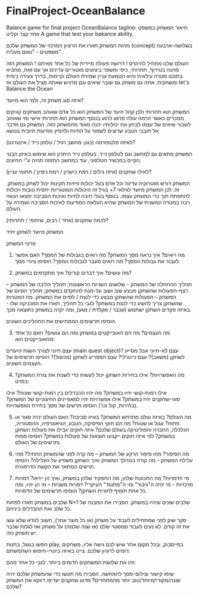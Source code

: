 # FinalProject-OceanBalance
Balance game for final project
OceanBalance
tagline: תיאור המשחק במשפט אחד קצר וקליט
A game that test your bakance ability.

מהות המשחק
תארו את הרעיון המרכזי של המשחק שלכם (concept) בשלושה-ארבעה משפטים - "נאום מעלית".

העולם שלנו מתחיל להיהרס !
דרושה פעולה מיידית של כל אחד מאיתנו !
המשחק הזה מהנה בטירוף, תחרותי, כיפי ומשפר ביצועים מוטוריים עדינים אך עם זאת, מחביא בתוכנו מטרה עילאית והיא הטמעת עניין שמירת העולם וקיימות, בדרך צעירה כיפית ומשחקית.
אתה גם משחק גם שובר שיאים וגם מרגיש שאתה מציל את העולם 
אז  let's Balance the Ocean

איזה סוג משחק זה, ולמי הוא מיועד?

המשחק הוא תחרותי ולכן קהל היעד של המשחק הוא כל אדם שאוהב משחקים קוויקים ממכרים כאשר הרמה עולה מרגע לרגע בנוסף המשחק הוא תחרותי אישי ומי שאוהב לשבור שיאים של עצמו לבחון את יכולותיו יהנה מאוד מהמשחק הזה.
המשחק גם מדבר אל חובבי הטבע שרוצים לשמור על החיות ולהפיץ מודעות חיובית בנושא

לאיזה פלטפורמה (כגון: מחשב רגיל / טלפון נייד / אינטרנט)?

המשחק מתאים גם למחשב וגם לטלפון נייד.
בטלפון נייד היתרון הוא שימוש באיזון הבנוי הקיים במכשיר הטלפוני, עוד במחשב התזוזה תהיה ע"י החיצים.

לאילו שחקנים (איזה גילים / רמת כישרון / רמת ניסיון / תחומי עניין)?

.המשחק דורש מוטרוקיה עדינה וכל אדם בעל יכולות פיזיות תקינות יכול לשחק במשחק זה. 
לכן המשחק מיועד לגילאי 7+ בגיל זה היכולות המוטוריות יחסית טובות ויכולות להתפתח תוך כדי המשחק עצמו.
בנוסף בעלי חיבה לחיות ואיכות הסביבה ימצאו הנאה רבה במטרה המשנית של המשחק שהיא העלאת המודעות לאיכות הסביבה ושמירה על העולם.

לכמה שחקנים (אחד / רבים, שיתופי / תחרותי)?

המשחק מיועד לשחקן יחיד

פרטי המשחק
1. מה רואים?
איך נראה מסך המשחק?
מה רואים בגבולות של המסך?
האם אפשר לעבור את גבולות המסך?
מה רואים מעבר לגבולות המסך?
הוסיפו ציורי מסך.

2. מה עושים?
איך דברים קורים? איך מתקדמים במשחק?

תהליך ההתחלה של המשחק - שלושים השניות הראשונות;
תהליך הליבה של המשחק – רצף-הפעולות שהשחקן מבצע שוב ושוב על-מנת להתקדם במשחק;
תהליך הסיום של המשחק – הפעולות שהשחקן מבצע כדי לנצח / לסיים את המשחק.
מה המטרות שהשחקן צריך להשיג כדי לנצח במשחק?
לגבי כל תהליך, תארו את המכניקה שלו - באיזה פקדים השחקן ישתמש (עכבר / מקלדת / מגע), ומה יקרה במשחק כתוצאה מכך.

הוסיפו תרשימים הממחישים את התהליכים השונים.

3. מה העצמים?
מה הם האובייקטים במשחק ומה הם עושים? האם כל אחד מהאובייקטים הוא:

עצם חיוני לצורך השגת היעדים (main quest object)?
עצם לא-חיוני אבל מסייע לשחקן (משאב)?
עצם נייטרלי?
עצם המפריע לשחקן (מכשול)?
הוסיפו תרשימים של העצמים השונים.

4. מה האפשרויות?
אילו בחירות השחקן יכול לעשות כדי לשנות את צורת המשחק? בפרט:

אילו רמות-קושי יהיו במשחק? מה יהיו ההבדלים בין רמות-קושי שונות?
אילו סוגי-שחקנים יהיו במשחק?
אילו אפשרויות יהיו למאפיינים החיצוניים של המשחק? (בהירות, קול וכו')
הוסיפו תרשים של מסך בחירת האפשרויות.

5. מה העולם?
באיזה עולם מתרחש המשחק? באיזו סביבה?
האם העולם יהיה סגור או פתוח? עגול או שטוח?
מה הם חוקי הפיסיקה, הטבע, הגיאוגרפיה, ההסטוריה, הכלכלה, החברה והפוליטיקה בעולם שלכם?
איזה חוקים יגבילו את פעולות השחקן במשחק?
לפי איזה חוקים ייקבעו תוצאות של פעולות במשחק?
הוסיפו מפות ותרשימים של העולם.

6. מה הסיפור?
מהו סיפור הרקע של המשחק – מה קרה לפני שהמשחק התחיל?
מהי עלילת המשחק - מה קורה במהלך המשחק ואיך השחקן משפיע על העלילה?
הוסיפו תרשים המתאר את הקשת הדרמטית.

7. מי הדמויות?
מה התכונות שלהן, מה התפקיד שלהן במשחק, ואיך הן ייראו?
דמויות מרכזיות - מי יהיה ה"גיבור" ומי ה"מתנגד" העיקרי?
דמויות משניות – מי הן יהיו, ומה כל אחת תוסיף לחוויית השחקן?
הוסיפו תרשימים של הדמויות.

שלבים במשחק
תארו לפחות N+1 שלבים שונים שיהיו במשחק. הסבירו את המבנה של כל שלב ואת ההבדלים ביניהם.

סקר שוק
לפני שמתחילים לעבוד על משחק (או כל מוצר אחר), חשוב לוודא שלא עשו את זה קודם. לא נעים לעבוד סמסטר שלם (או שנה שלמה) על משחק ואז לגלות שכבר יש משחק כזה.

חפשו בגוגל, בחנות play, בפייסבוק, ובכל מקום אחר שיש לכם גישה אליו, משחקים דומים לרעיון שלכם. ציינו באיזה ביטויי-חיפוש השתמשתם.

זהו את שלושת המשחקים הדומים ביותר. לגבי כל אחד מהם:

שימו קישור וצילום-מסך להמחשה.
הסבירו מה תעשו כדי שהמשחק שלכם יהיה שונה/מקורי/מיוחד/טוב יותר מהמתחרים? מדוע שחקנים יעדיפו דווקא את המשחק שלכם?
